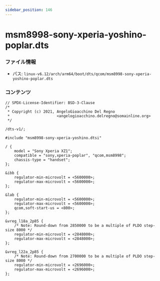 ```yaml
---
sidebar_position: 146
---
```

# msm8998-sony-xperia-yoshino-poplar.dts

### ファイル情報

- パス: `linux-v6.12/arch/arm64/boot/dts/qcom/msm8998-sony-xperia-yoshino-poplar.dts`

### コンテンツ

```dts
// SPDX-License-Identifier: BSD-3-Clause
/*
 * Copyright (c) 2021, AngeloGioacchino Del Regno
 *                     <angelogioacchino.delregno@somainline.org>
 */

/dts-v1/;

#include "msm8998-sony-xperia-yoshino.dtsi"

/ {
	model = "Sony Xperia XZ1";
	compatible = "sony,xperia-poplar", "qcom,msm8998";
	chassis-type = "handset";
};

&ibb {
	regulator-min-microvolt = <5600000>;
	regulator-max-microvolt = <5600000>;
};

&lab {
	regulator-min-microvolt = <5600000>;
	regulator-max-microvolt = <5600000>;
	qcom,soft-start-us = <800>;
};

&vreg_l18a_2p85 {
	/* Note: Round-down from 2850000 to be a multiple of PLDO step-size 8000 */
	regulator-min-microvolt = <2848000>;
	regulator-max-microvolt = <2848000>;
};

&vreg_l22a_2p85 {
	/* Note: Round-down from 2700000 to be a multiple of PLDO step-size 8000 */
	regulator-min-microvolt = <2696000>;
	regulator-max-microvolt = <2696000>;
};

```

